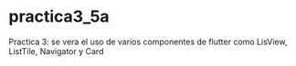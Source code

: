 # practica3_5a

Practica 3: se vera el uso de varios componentes de flutter como LisView, ListTile, Navigator y Card
